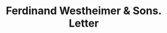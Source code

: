 ---
doi: 10.7916/D8VT3436
date_other: '1904'
date_other_textual: '1904'
form: correspondence
genre:
- Letters (correspondence)
name:
- Ferdinand Westheimer & Sons
object_in_context_url: https://biggert.cul.columbia.edu/items/view/ave_biggert_00697
subject_hierarchical_geographic:
- St. Joseph, Missouri, United States
subject_name:
- Ferdinand Westheimer & Sons
title: Ferdinand Westheimer & Sons. Letter
sort_title: Ferdinand Westheimer & Sons. Letter
call_number: ave_biggert_00697
coordinates:
- 39.75805555555556,-94.83666666666666
pid: ave_biggert_00697
identifiers: ave_biggert_00697
thumbnail: https://derivativo-1.library.columbia.edu/iiif/2/ldpd:345551/full/!256,256/0/native.jpg
permalink: /biggert/ave_biggert_00697/
layout: iiif-image-page
---